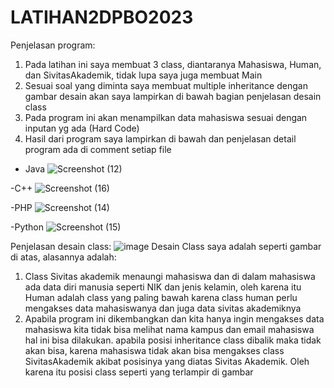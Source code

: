 # LATIHAN2DPBO2023

Penjelasan program:
1. Pada latihan ini saya membuat 3 class, diantaranya Mahasiswa, Human, dan SivitasAkademik, tidak lupa saya juga membuat Main
2. Sesuai soal yang diminta saya membuat multiple inheritance dengan gambar desain akan saya lampirkan di bawah bagian penjelasan desain class
3. Pada program ini akan menampilkan data mahasiswa sesuai dengan inputan yg ada (Hard Code)
4. Hasil dari program saya lampirkan di bawah dan penjelasan detail program ada di comment setiap file
- Java
![Screenshot (12)](https://user-images.githubusercontent.com/99600360/218931159-675072fe-f762-4f38-8195-2d1bd93a0050.png)

-C++
![Screenshot (16)](https://user-images.githubusercontent.com/99600360/220374025-f344d648-9ba9-4d33-a880-e5722fdb936c.png)

-PHP
![Screenshot (14)](https://user-images.githubusercontent.com/99600360/220373912-ef518ad3-f89a-469e-9694-e3484e8c26b0.png)

-Python
![Screenshot (15)](https://user-images.githubusercontent.com/99600360/220373990-f68b046c-f6cb-42ce-b45b-00bd9613760c.png)

Penjelasan desain class:
![image](https://user-images.githubusercontent.com/99600360/218932101-18f36d7e-3a24-4941-83b0-3699e9302bab.png)
Desain Class saya adalah seperti gambar di atas, alasannya adalah:
1. Class Sivitas akademik menaungi mahasiswa dan di dalam mahasiswa ada data diri manusia seperti NIK dan jenis kelamin, oleh karena itu Human adalah class yang paling bawah karena class human perlu mengakses data mahasiswanya dan juga data sivitas akademiknya
2. Apabila program ini dikembangkan dan kita hanya ingin mengakses data mahasiswa kita tidak bisa melihat nama kampus dan email mahasiswa hal ini bisa dilakukan. apabila posisi inheritance class dibalik maka tidak akan bisa, karena mahasiswa tidak akan bisa mengakses class SivitasAkademik akibat posisinya yang diatas Sivitas Akademik. Oleh karena itu posisi class seperti yang terlampir di gambar
